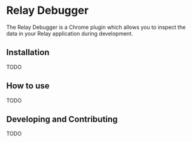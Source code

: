 Relay Debugger
==============

The Relay Debugger is a Chrome plugin which allows you to inspect the data in your Relay application during development.

## Installation

TODO

## How to use

TODO

## Developing and Contributing

TODO
